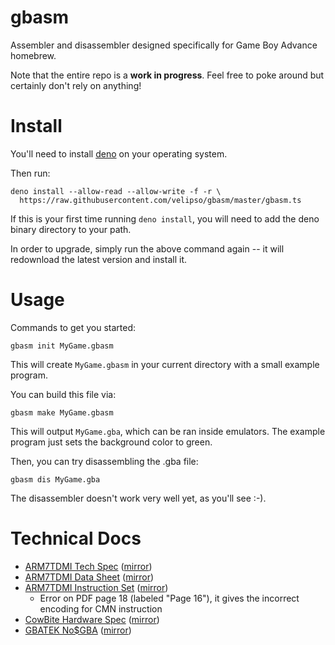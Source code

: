 gbasm
=====

Assembler and disassembler designed specifically for Game Boy Advance homebrew.

Note that the entire repo is a **work in progress**.  Feel free to poke around but certainly don't
rely on anything!

Install
=======

You'll need to install [deno](https://deno.land) on your operating system.

Then run:

```
deno install --allow-read --allow-write -f -r \
  https://raw.githubusercontent.com/velipso/gbasm/master/gbasm.ts
```

If this is your first time running `deno install`, you will need to add the deno binary directory to
your path.

In order to upgrade, simply run the above command again -- it will redownload the latest version and
install it.

Usage
=====

Commands to get you started:

```
gbasm init MyGame.gbasm
```

This will create `MyGame.gbasm` in your current directory with a small example program.

You can build this file via:

```
gbasm make MyGame.gbasm
```

This will output `MyGame.gba`, which can be ran inside emulators.  The example program just sets the
background color to green.

Then, you can try disassembling the .gba file:

```
gbasm dis MyGame.gba
```

The disassembler doesn't work very well yet, as you'll see :-).

Technical Docs
==============

* [ARM7TDMI Tech Spec](https://developer.arm.com/documentation/ddi0210/c) ([mirror](https://github.com/velipso/gbasm/blob/main/mirror/arm7tdmi-tech.pdf))
* [ARM7TDMI Data Sheet](https://www.dwedit.org/files/ARM7TDMI.pdf) ([mirror](https://github.com/velipso/gbasm/blob/main/mirror/arm7tdmi-data.pdf))
* [ARM7TDMI Instruction Set](https://www.ecs.csun.edu/~smirzaei/docs/ece425/arm7tdmi_instruction_set_reference.pdf) ([mirror](https://github.com/velipso/gbasm/blob/main/mirror/arm7tdmi-inst.pdf))
  * Error on PDF page 18 (labeled "Page 16"), it gives the incorrect encoding for CMN instruction
* [CowBite Hardware Spec](https://www.cs.rit.edu/~tjh8300/CowBite/CowBiteSpec.htm) ([mirror](https://cdn.githubraw.com/velipso/gbasm/main/mirror/cowbite.html))
* [GBATEK No$GBA](http://problemkaputt.de/gbatek.htm) ([mirror](https://cdn.githubraw.com/velipso/gbasm/main/mirror/gbatek.html))
